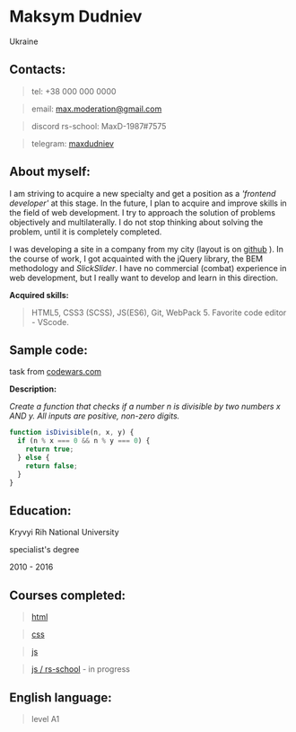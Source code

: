 # Maksym Dudniev

Ukraine

## **Contacts:**

> tel: +38 000 000 0000

> email: max.moderation@gmail.com

> discord rs-school: MaxD-1987#7575

> telegram: [maxdudniev](https://t.me/maxdudniev)

## **About myself:**

I am striving to acquire a new specialty and get a position as a _'frontend developer'_ at this stage. In the future, I plan to acquire and improve skills in the field of web development. I try to approach the solution of problems objectively and multilaterally. I do not stop thinking about solving the problem, until it is completely completed. 

I was developing a site in a company from my city (layout is on [github](https://maks-1987.github.io/kontinentserv/) ). In the course of work, I got acquainted with the jQuery library, the BEM methodology and _SlickSlider_. I have no commercial (combat) experience in web development, but I really want to develop and learn in this direction.

**Аcquired skills:**

> HTML5, CSS3 (SCSS), JS(ES6), Git, WebPack 5. Favorite code editor - VScode.

## **Sample code:**

task from [codewars.com](https://www.codewars.com/kata/5545f109004975ea66000086/solutions/javascript)

**Description:**

_Create a function that checks if a number n is divisible by two numbers x AND y. All inputs are positive, non-zero digits._

```javascript
function isDivisible(n, x, y) {
  if (n % x === 0 && n % y === 0) {
    return true;
  } else {
    return false;
  }
}
```

## **Education:**

Kryvyi Rih National University

specialist's degree

2010 - 2016

## **Courses completed:**

> [html](https://www.sololearn.com/Certificate/1014-2081762/jpg/)

> [css](https://www.sololearn.com/Certificate/1023-2081762/jpg/)

> [js](https://www.sololearn.com/certificates/course/en/2081762/1024/landscape/png)

> [js / rs-school](https://rs.school/js/) - in progress

## **English language:** 
> level A1
